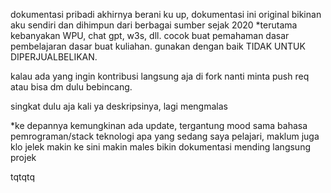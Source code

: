 dokumentasi pribadi akhirnya berani ku up, dokumentasi ini original bikinan aku sendiri dan dihimpun dari berbagai sumber sejak 2020 *terutama kebanyakan WPU, chat gpt, w3s, dll. cocok buat pemahaman dasar pembelajaran dasar buat kuliahan. gunakan dengan baik TIDAK UNTUK DIPERJUALBELIKAN.

kalau ada yang ingin kontribusi langsung aja di fork nanti minta push req atau bisa dm dulu bebincang.

singkat dulu aja kali ya deskripsinya, lagi mengmalas

*ke depannya kemungkinan ada update, tergantung mood sama bahasa pemrograman/stack teknologi apa yang sedang saya pelajari, maklum juga klo jelek makin ke sini makin males bikin dokumentasi mending langsung projek

tqtqtq

